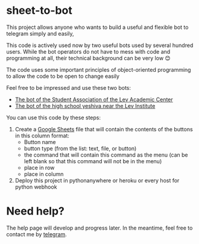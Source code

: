 # sheet-to-bot

This project allows anyone who wants to build a useful and flexible bot to telegram simply and easily,

This code is actively used now by two useful bots used by several hundred users. While the bot operators do not have to mess with code and programming at all, their technical background can be very low 😊

The code uses some important principles of object-oriented programming to allow the code to be open to change easily

Feel free to be impressed and use these two bots:
- [The bot of the Student Association of the Lev Academic Center](t.me/aguda_bot)
- [The bot of the high school yeshiva near the Lev Institute](t.me/InfoYatmalBot)

You can use this code by these steps:
1. Create a [Google Sheets](https://www.google.com/sheets/about/) file that will contain the contents of the buttons in this column format:
   - Button name
   - button type (from the list: text, file, or button)
   - the command that will contain this command as the menu (can be left blank so that this command will not be in the menu)
   - place in row
   - place in column
2. Deploy this project in pythonanywhere or heroku or every host for python webhook

# Need help?
The help page will develop and progress later. In the meantime, feel free to contact me by [telegram](t.me/egoldshm).
